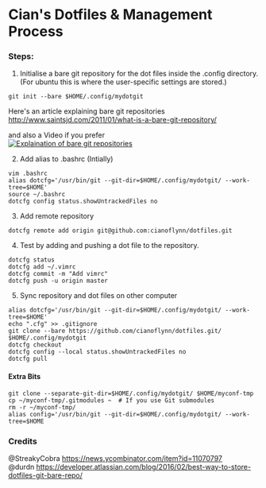 # Cian's Dotfiles & Management Process  
### Steps:

1. Initialise a bare git repository for the dot files inside the .config directory.  
(For ubuntu this is where the user-specific settings are stored.)
```shell
git init --bare $HOME/.config/mydotgit
 ```
  
Here's an article explaining bare git repositories  
http://www.saintsjd.com/2011/01/what-is-a-bare-git-repository/  
 
and also a Video if you prefer\
  [![Explaination of bare git repositories](http://img.youtube.com/vi/krR847J8yPc/0.jpg)](https://www.youtube.com/watch?v=krR847J8yPc)

2. Add alias to .bashrc (Intially) 
```shell
vim .bashrc
alias dotcfg='/usr/bin/git --git-dir=$HOME/.config/mydotgit/ --work-tree=$HOME'
source ~/.bashrc
dotcfg config status.showUntrackedFiles no
 ```

3. Add remote repository  
```shell
dotcfg remote add origin git@github.com:cianoflynn/dotfiles.git
  ```

4. Test by adding and pushing a dot file to the repository.

```shell
dotcfg status
dotcfg add ~/.vimrc
dotcfg commit -m "Add vimrc"
dotcfg push -u origin master
 ```
    
5. Sync repository and dot files on other computer

```shell
alias dotcfg='/usr/bin/git --git-dir=$HOME/.config/mydotgit/ --work-tree=$HOME'
echo ".cfg" >> .gitignore
git clone --bare https://github.com/cianoflynn/dotfiles.git/ $HOME/.config/mydotgit
dotcfg checkout
dotcfg config --local status.showUntrackedFiles no
dotcfg pull
```

#### Extra Bits
```shell
git clone --separate-git-dir=$HOME/.config/mydotgit/ $HOME/myconf-tmp
cp ~/myconf-tmp/.gitmodules ~  # If you use Git submodules
rm -r ~/myconf-tmp/
alias config='/usr/bin/git --git-dir=$HOME/.config/mydotgit/ --work-tree=$HOME
```
### Credits  
@StreakyCobra https://news.ycombinator.com/item?id=11070797  
@durdn https://developer.atlassian.com/blog/2016/02/best-way-to-store-dotfiles-git-bare-repo/  
